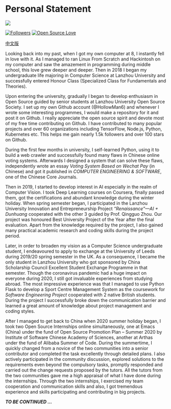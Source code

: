 # Personal Statement

![](https://hollowman6.github.io/img/logo.gif)

[![Followers](https://img.shields.io/github/followers/HollowMan6?style=social)](https://github.com/HollowMan6?tab=followers) 
[![Open Source Love](https://img.shields.io/badge/-%E2%9D%A4%20Open%20Source-Green?style=flat-square&logo=Github&logoColor=white&link=https://hollowman6.github.io/fund.html)](https://hollowman6.github.io/fund.html)

[中文版](个人陈述.md)

Looking back into my past, when I got my own computer at 8, I instantly fell in love with it. As I managed to ran Linux From Scratch and Hackintosh on my computer and saw the amazement in programming during middle school, this love grew deeper and deeper. Then in 2018 I began my undergraduate life majoring in Computer Science at Lanzhou University and successfully entered Honour Class (Specialized Class for Fundamentals and Theories).

Upon entering the university, gradually I began to develop enthusiasm in Open Source guided by senior students at Lanzhou University Open Source Society. I set up my own Github account (@HollowMan6) and whenever I wrote some interesting programmes, I would make a repository for it and post it on Github. I really appreciate the open source spirit and devote most of my free time contributing on Github. I have contributed to many popular projects and over 60 organizations including TensorFlow, Node.js, Python, Kubernetes etc. This helps me gain nearly 1.5k followers and over 100 stars on Github.

During the first few months in university, I self-learned Python, using it to build a web crawler and successfully found many flaws in Chinese online voting systems. Afterwards I designed a system that can solve these flaws, independently wrote an essay *Voting System Based on Wechat Pay* (in Chinese) and got it published in *COMPUTER ENGINEERING & SOFTWARE*, one of the Chinese Core Journals.

Then in 2019, I started to develop interest in AI especially in the realm of Computer Vision. I took Deep Learning courses on Coursera, finally passed them, got the certifications and abundant knowledge during the winter holiday. When spring semester began, I participated in the Lanzhou University Innovation and Entrepreneurship Project *“Renaissance”—AI + Dunhuang* cooperated with the other 3 guided by Prof. Qingguo Zhou. Our project was honoured Best University Project of the Year after the final evaluation. Apart from the knowledge required by the project, I also gained many practical academic research and coding skills during the project period.

Later, in order to broaden my vision as a Computer Science undergraduate student, I endeavoured to apply to exchange at the University of Leeds during 2019/20 spring semester in the UK. As a consequence, I became the only student in Lanzhou University who got sponsored by China Scholarship Council Excellent Student Exchange Programme  in that semester. Though the coronavirus pandemic had a huge impact on everyone during 2020, I still got invaluable experiences from studying abroad. The most impressive experience was that I managed to use Python Flask to develop a Sport Centre Management System as the coursework for *Software Engineering Project* cooperated with 2 native British students. During the project I successfully broke down the communication barrier and learned a great amount of knowledge about project management and coding styles.

After I managed to get back to China when 2020 summer holiday began, I took two Open Source Internships online simultaneously, one at Emacs (China) under the fund of Open Source Promotion Plan – Summer 2020 by Institute of Software Chinese Academy of Sciences, another at Arthas under the fund of Alibaba Summer of Code. During the summertime, I quickly changed from a novice of the two communities into a senior contributor and completed the task excellently through detailed plans. I also actively participated in the community discussion, explored solutions to the requirements even beyond the compulsory tasks, promptly responded and carried out the change requests proposed by the tutors. All the tutors from the two communities gave me a high appraisal of what I have done during the internships. Through the two internships, I exercised my team cooperation and communication skills and also, I got tremendous experience and skills participating and contributing in big projects.

***TO BE CONTINUED ...***